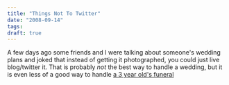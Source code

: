 ```yaml
---
title: "Things Not To Twitter"
date: "2008-09-14"
tags:
draft: true
---
```


A few days ago some friends and I were talking about someone's wedding plans and joked that instead of getting it photographed, you could just live blog/twitter it.  That is probably _not_ the best way to handle a wedding, but it is even less of a good way to handle [a 3 year old's funeral](http://feedproxy.google.com/~r/typepad/alleyinsider/silicon_alley_insider/~3/YDfAWenlTTo/things-better-left-off-twitter-the-funeral-of-a-3-year-old-boy)
